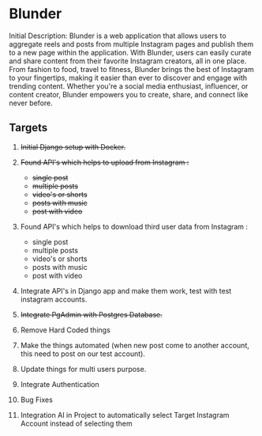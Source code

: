 # Blunder

Initial Description: Blunder is a web application that allows users to aggregate reels and posts from multiple Instagram pages and publish them to a new page within the application. With Blunder, users can easily curate and share content from their favorite Instagram creators, all in one place. From fashion to food, travel to fitness, Blunder brings the best of Instagram to your fingertips, making it easier than ever to discover and engage with trending content. Whether you're a social media enthusiast, influencer, or content creator, Blunder empowers you to create, share, and connect like never before.

## Targets

1. ~~Initial Django setup with Docker.~~

1. ~~Found API's which helps to upload from Instagram :~~
    - ~~single post~~
    - ~~multiple posts~~
    - ~~video's or shorts~~
    - ~~posts with music~~
    - ~~post with video~~

1. Found API's which helps to download third user data from Instagram :
    - single post
    - multiple posts
    - video's or shorts
    - posts with music
    - post with video

1. Integrate API's in Django app and make them work, test with test instagram accounts.

1. ~~Integrate PgAdmin with Postgres Database.~~

1. Remove Hard Coded things

1. Make the things automated (when new post come to another account, this need to post on our test account).

1. Update things for multi users purpose.

1. Integrate Authentication

1. Bug Fixes

1. Integration AI in Project to automatically select Target Instagram Account instead of selecting them
